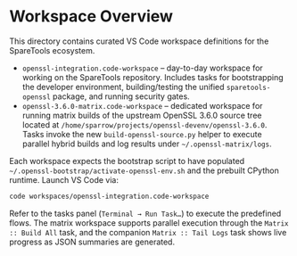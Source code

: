 # Workspace Overview

This directory contains curated VS Code workspace definitions for the SpareTools
ecosystem.

- `openssl-integration.code-workspace` – day-to-day workspace for working on the
  SpareTools repository. Includes tasks for bootstrapping the developer
  environment, building/testing the unified `sparetools-openssl` package, and
  running security gates.
- `openssl-3.6.0-matrix.code-workspace` – dedicated workspace for running
  matrix builds of the upstream OpenSSL 3.6.0 source tree located at
  `/home/sparrow/projects/openssl-devenv/openssl-3.6.0`. Tasks invoke the new
  `build-openssl-source.py` helper to execute parallel hybrid builds and log
  results under `~/.openssl-matrix/logs`.

Each workspace expects the bootstrap script to have populated
`~/.openssl-bootstrap/activate-openssl-env.sh` and the prebuilt CPython runtime.
Launch VS Code via:

```bash
code workspaces/openssl-integration.code-workspace
```

Refer to the tasks panel (`Terminal → Run Task…`) to execute the predefined
flows. The matrix workspace supports parallel execution through the
`Matrix :: Build All` task, and the companion `Matrix :: Tail Logs` task shows
live progress as JSON summaries are generated.

